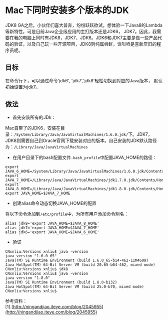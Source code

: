 # Mac下同时安装多个版本的JDK

JDK8 GA之后，小伙伴们喜大普奔，纷纷跃跃欲试，想体验一下Java8的Lambda等新特性，可是目前Java企业级应用的主打版本还是JDK6， JDK7。因此，我需要在我的电脑上同时有JDK8，JDK7，JDK6。JDK6和JDK7主要是做一些产品代码的验证，以及自己玩一些开源项目，JDK8则纯属尝鲜，谁叫咱是喜新厌旧的程序员呢。 

## 目标 

在命令行下，可以通过命令'jdk6', 'jdk7','jdk8'轻松切换到对应的Java版本， 默认初始设置为jdk7。 

## 做法 

- 首先安装所有的JDk： 

Mac自带了的JDK6，安装在目录：`/System/Library/Java/JavaVirtualMachines/1.6.0.jdk/`下。JDK7，JDK8则需要自己到Oracle官网下载安装对应的版本。自己安装的JDK默认路径为：`/Library/Java/JavaVirtualMachines`

- 在用户目录下的bash配置文件`.bash_profile`中配置JAVA_HOME的路径： 

```
export JAVA_6_HOME=/System/Library/Java/JavaVirtualMachines/1.6.0.jdk/Contents/Home
export JAVA_7_HOME=/Library/Java/JavaVirtualMachines/jdk1.7.0.jdk/Contents/Home
export JAVA_8_HOME=/Library/Java/JavaVirtualMachines/jdk1.8.0.jdk/Contents/Home
export JAVA_HOME=$JAVA_7_HOME
```

- 创建alias命令动态切换JAVA_HOME的配置 

将以下命令添加到`/etc/profile`中，为所有用户添加命令别名：

```
alias jdk8='export JAVA_HOME=$JAVA_8_HOME'
alias jdk7='export JAVA_HOME=$JAVA_7_HOME'
alias jdk6='export JAVA_HOME=$JAVA_6_HOME'
```

- 验证

```
CNxnliu:Versions xnliu$ java -version
java version "1.6.0_65"
Java(TM) SE Runtime Environment (build 1.6.0_65-b14-462-11M4609)
Java HotSpot(TM) 64-Bit Server VM (build 20.65-b04-462, mixed mode)
CNxnliu:Versions xnliu$ jdk8
CNxnliu:Versions xnliu$ java -version
java version "1.8.0"
Java(TM) SE Runtime Environment (build 1.8.0-b132)
Java HotSpot(TM) 64-Bit Server VM (build 25.0-b70, mixed mode)
CNxnliu:Versions xnliu$
```

参考资料：    
[1].[http://ningandjiao.iteye.com/blog/2045955](http://ningandjiao.iteye.com/blog/2045955)